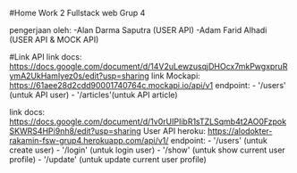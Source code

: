 #Home Work 2 Fullstack web Grup 4

pengerjaan oleh:
-Alan Darma Saputra (USER API)
-Adam Farid Alhadi (USER API & MOCK API)

#Link API
link docs: https://docs.google.com/document/d/14V2uLewzusqjDHOcx7mkPwgxpruRymA2UkHamIyez0s/edit?usp=sharing
link Mockapi: https://61aee28d2cdd90001740764c.mockapi.io/api/v1
endpoint: - '/users' (untuk API user)
          - '/articles'(untuk API article)

link docs: https://docs.google.com/document/d/1v0rUIPIibR1sTZLSqmb4t2AO0FzpokSKWRS4HPi9nh8/edit?usp=sharing
User API heroku: https://alodokter-rakamin-fsw-grup4.herokuapp.com/api/v1/
endpoint: - '/users' (untuk create user)
          - '/login' (untuk login user)
          - '/show' (untuk show current user profile)
          - '/update' (untuk update current user profile)